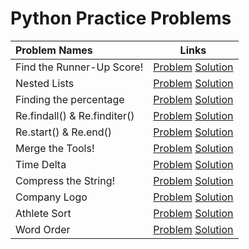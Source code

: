 # Python Practice Problems

|Problem Names|Links|
| :--- | :---: |
Find the Runner-Up Score! | [Problem](https://www.hackerrank.com/challenges/find-second-maximum-number-in-a-list/problem)  [Solution](https://github.com/SiddharthaPramanik/Hacker-Rank/blob/master/Python/find-the-runner-up-score.py) |
Nested Lists | [Problem](https://www.hackerrank.com/challenges/nested-list/problem) [Solution](https://github.com/SiddharthaPramanik/Hacker-Rank/blob/master/Python/nested-lists.py) |
Finding the percentage | [Problem](https://www.hackerrank.com/challenges/finding-the-percentage/problem) [Solution](https://github.com/SiddharthaPramanik/Hacker-Rank/blob/master/Python/finding-the-percentage.py) |
Re.findall() & Re.finditer() | [Problem](https://www.hackerrank.com/challenges/re-findall-re-finditer/problem) [Solution](https://github.com/SiddharthaPramanik/Hacker-Rank/blob/master/Python/finditer-findall.py) |
Re.start() & Re.end() | [Problem](https://www.hackerrank.com/challenges/re-start-re-end/problem) [Solution](https://github.com/SiddharthaPramanik/Hacker-Rank/blob/master/Python/start-end.py) |
Merge the Tools! | [Problem](https://www.hackerrank.com/challenges/merge-the-tools/problem) [Solution](https://github.com/SiddharthaPramanik/Hacker-Rank/blob/master/Python/merge-the-tools.py) |
Time Delta | [Problem](https://www.hackerrank.com/challenges/python-time-delta/problem) [Solution](https://github.com/SiddharthaPramanik/Hacker-Rank/blob/master/Python/time-delta.py) |
Compress the String! | [Problem](https://www.hackerrank.com/challenges/compress-the-string/problem) [Solution](https://github.com/SiddharthaPramanik/Hacker-Rank/blob/master/Python/compress-the-string.py) |
Company Logo | [Problem](https://www.hackerrank.com/challenges/most-commons/problem) [Solution](https://github.com/SiddharthaPramanik/Hacker-Rank/blob/master/Python/company-logo.py) |
Athlete Sort | [Problem](https://www.hackerrank.com/challenges/python-sort-sort/problem) [Solution](https://github.com/SiddharthaPramanik/Hacker-Rank/blob/master/Python/athelete-sort.py) |
Word Order | [Problem](https://www.hackerrank.com/challenges/word-order/problem) [Solution](https://github.com/SiddharthaPramanik/Hacker-Rank/blob/master/Python/word-order.py) |
